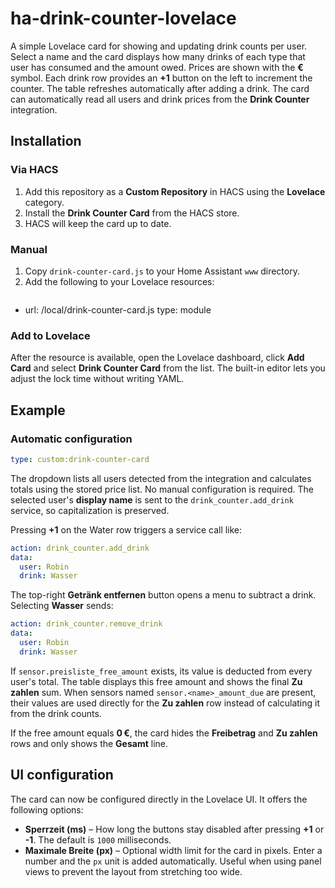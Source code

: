 # ha-drink-counter-lovelace

A simple Lovelace card for showing and updating drink counts per user. Select a name and the card displays how many drinks of each type that user has consumed and the amount owed. Prices are shown with the **€** symbol. Each drink row provides an **+1** button on the left to increment the counter. The table refreshes automatically after adding a drink. The card can automatically read all users and drink prices from the **Drink Counter** integration.

## Installation

### Via HACS

1. Add this repository as a **Custom Repository** in HACS using the
   **Lovelace** category.
2. Install the **Drink Counter Card** from the HACS store.
3. HACS will keep the card up to date.

### Manual

1. Copy `drink-counter-card.js` to your Home Assistant `www` directory.
2. Add the following to your Lovelace resources:
   ```yaml
  - url: /local/drink-counter-card.js
    type: module

### Add to Lovelace

After the resource is available, open the Lovelace dashboard, click **Add Card**
and select **Drink Counter Card** from the list. The built-in editor lets you
adjust the lock time without writing YAML.

## Example

### Automatic configuration

```yaml
type: custom:drink-counter-card
```

The dropdown lists all users detected from the integration and calculates totals using the stored price list. No manual configuration is required.
The selected user's **display name** is sent to the `drink_counter.add_drink` service, so capitalization is preserved.

Pressing **+1** on the Water row triggers a service call like:

```yaml
action: drink_counter.add_drink
data:
  user: Robin
  drink: Wasser
```

The top-right **Getränk entfernen** button opens a menu to subtract a drink. Selecting
**Wasser** sends:

```yaml
action: drink_counter.remove_drink
data:
  user: Robin
  drink: Wasser
```

If `sensor.preisliste_free_amount` exists, its value is deducted from every user's total. The table displays this free amount and shows the final **Zu zahlen** sum.
When sensors named `sensor.<name>_amount_due` are present, their values are used directly for the **Zu zahlen** row instead of calculating it from the drink counts.

If the free amount equals **0 €**, the card hides the **Freibetrag** and **Zu zahlen** rows and only shows the **Gesamt** line.

## UI configuration

The card can now be configured directly in the Lovelace UI. It offers the following options:

* **Sperrzeit (ms)** – How long the buttons stay disabled after pressing **+1** or **-1**. The default is `1000` milliseconds.
* **Maximale Breite (px)** – Optional width limit for the card in pixels. Enter a number and the `px` unit is added automatically. Useful when using panel views to prevent the layout from stretching too wide.

